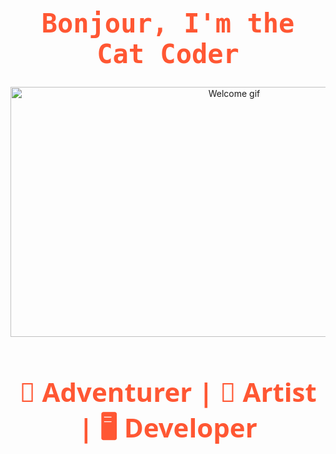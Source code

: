 <style>
@import url('https://fonts.googleapis.com/css2?family=Inconsolata:wght@200..900&display=swap');
</style>

<h1 style="font-size: 3em; font-family: 'Inconsolata', monospace; color: #FF5733; text-align: center;">
  Bonjour, I'm the Cat Coder
</h1>

<div align="center">
<img       src="https://i.giphy.com/media/v1.Y2lkPTc5MGI3NjExbGpsbnBocnY3eTgycDVlb3JyYjNlcjNneTQ4NGhudG1vN240bjRmdCZlcD12MV9pbnRlcm5hbF9naWZfYnlfaWQmY3Q9Zw/bTVH8Xo4Wo0alEs2fW/giphy.gif" width="700" height="400" alt="Welcome gif">
</div>

<h3 style="font-size: 3em; font-family: 'Segoe UI', Tahoma, sans-serif; color: #FF5733; text-align: center;">
  🌄 Adventurer | 🎨 Artist | 🖥️ Developer
</h3>
<!--
**aditisahu1234/aditisahu1234** is a ✨ _special_ ✨ repository because its `README.md` (this file) appears on your GitHub profile.

Here are some ideas to get you started:

- 🔭 I’m currently working on ...
- 🌱 I’m currently learning ...
- 👯 I’m looking to collaborate on ...
- 🤔 I’m looking for help with ...
- 💬 Ask me about ...
- 📫 How to reach me: ...
- 😄 Pronouns: ...
- ⚡ Fun fact: ...
-->
